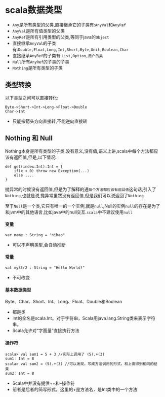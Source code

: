 scala数据类型
===
* `Any`是所有类型的父类,直接继承它的子类有:`AnyVal`和`AnyRef`
* `AnyVal`是所有值类型的父类
* `AnyRef`是所有引用类型的父类,等同于java的`Object`
* 直接继承`AnyVal`的子类有:`Double,Float,Long,Int,Short,Byte,Unit,Boolean,Char`
* 直接继承`AnyRef`的子类有:`List,Option,用户的类`
* `Null`所有`AnyRef`的子类的子类
* `Nothing`是所有类型的子类

## 类型转换
以下类型之间可以直接转化:
```
Byte->Short->Int->Long->Float->Double
Char->Int
```
* 只能按箭头方向直接转,不能逆向直接转

## Nothing 和 Null
Nothing本身是所有类型的子类,没有意义,没有值,语义上讲,scala中每个方法都应该有返回值,但是,以下情况:
```
def get(index:Int):Int = {
    if(x < 0) throw new Exception(...)
    else ....
}
```
抛异常的时候没有返回值,但是为了解释的通`每个方法都应该有返回值`这句话,引入了`Nothing`,也就是说,抛异常虽然没有返回值,但是我们可以说返回了`Nothing`

至于`Null`是一个类,它只有唯一的一个实例,就是`null`,Null的实例`null`的存在是为了和jvm中的其他语言,比如java中的null交互.`scala`中不建议使用`null`

#### 变量
```
var name : String = "nihao"
```
* 可以不声明类型,会自动推断
#### 常量 
```
val myStr2 : String = "Hello World!"
```
* 不可改变
#### 基本数据类型
Byte、Char、Short、Int、Long、Float、Double和Boolean
* 都是类
* Int的全名是scala.Int。对于字符串，Scala用java.lang.String类来表示字符串。
* Scala允许对“字面量”直接执行方法
#### 操作符
```
scala> val sum1 = 5 + 3 //实际上调用了 (5).+(3)
sum1: Int = 8
scala> val sum2 = (5).+(3) //可以发现，写成方法调用的形式，和上面得到相同的结果
sum2: Int = 8
```
* Scala中并没有提供++和–操作符
* 前者是后者的简写形式，这里的+是方法名，是Int类中的一个方法